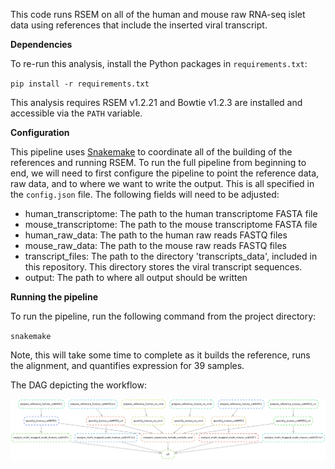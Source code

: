 This code runs RSEM on all of the human and mouse raw RNA-seq islet data using references that include the inserted viral transcript. 

**Dependencies** 

To re-run this analysis, install the Python packages in `requirements.txt`:  

`pip install -r requirements.txt`  

This analysis requires RSEM v1.2.21 and Bowtie v1.2.3 are installed and accessible via the `PATH` variable. 

**Configuration**

This pipeline uses [Snakemake](https://academic.oup.com/bioinformatics/article/28/19/2520/290322) to coordinate all of the building of the references and running RSEM. To run the full pipeline from beginning to end, we will need to first configure the pipeline to point the reference data, raw data, and to where we want to write the output. This is all specified in the `config.json` file. The following fields will need to be adjusted:  
- human_transcriptome: The path to the human transcriptome FASTA file  
- mouse_transcriptome: The path to the mouse transcriptome FASTA file  
- human_raw_data: The path to the human raw reads FASTQ files  
- mouse_raw_data: The path to the mouse raw reads FASTQ files 
- transcript_files: The path to the directory 'transcripts_data', included in this repository. This directory stores the viral transcript sequences. 
- output: The path to where all output should be written

**Running the pipeline**

To run the pipeline, run the following command from the project directory:  

`snakemake`  

Note, this will take some time to complete as it builds the reference, runs the alignment, and quantifies expression for 39 samples.  

The DAG depicting the workflow:   

![screenshot](https://github.com/mbernste/nfat-multi-map-reads-analysis/blob/master/dag.png)

